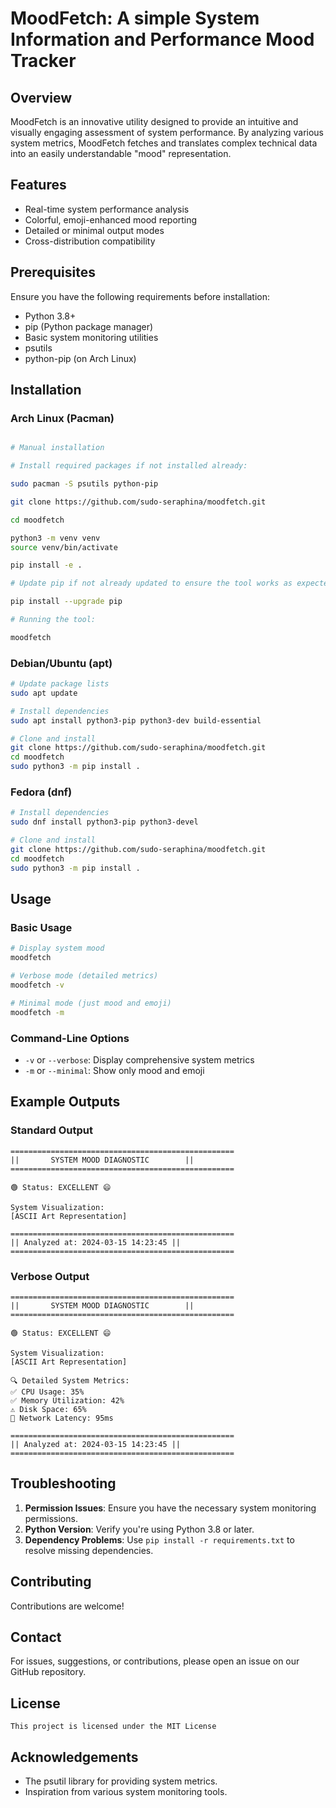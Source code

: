 # MoodFetch: A simple System Information and Performance Mood Tracker

## Overview

MoodFetch is an innovative utility designed to provide an intuitive and visually engaging assessment of system performance. By analyzing various system metrics, MoodFetch fetches and translates complex technical data into an easily understandable "mood" representation.

## Features

- Real-time system performance analysis
- Colorful, emoji-enhanced mood reporting
- Detailed or minimal output modes
- Cross-distribution compatibility

## Prerequisites

Ensure you have the following requirements before installation:

- Python 3.8+
- pip (Python package manager)
- Basic system monitoring utilities
- psutils
- python-pip (on Arch Linux)

## Installation

### Arch Linux (Pacman)

```bash

# Manual installation

# Install required packages if not installed already:

sudo pacman -S psutils python-pip

git clone https://github.com/sudo-seraphina/moodfetch.git

cd moodfetch

python3 -m venv venv
source venv/bin/activate

pip install -e .

# Update pip if not already updated to ensure the tool works as expected:

pip install --upgrade pip

# Running the tool:

moodfetch
```

### Debian/Ubuntu (apt)

```bash
# Update package lists
sudo apt update

# Install dependencies
sudo apt install python3-pip python3-dev build-essential

# Clone and install
git clone https://github.com/sudo-seraphina/moodfetch.git
cd moodfetch
sudo python3 -m pip install .
```

### Fedora (dnf)

```bash
# Install dependencies
sudo dnf install python3-pip python3-devel

# Clone and install
git clone https://github.com/sudo-seraphina/moodfetch.git
cd moodfetch
sudo python3 -m pip install .
```

## Usage

### Basic Usage

```bash
# Display system mood
moodfetch

# Verbose mode (detailed metrics)
moodfetch -v

# Minimal mode (just mood and emoji)
moodfetch -m
```

### Command-Line Options

- `-v` or `--verbose`: Display comprehensive system metrics
- `-m` or `--minimal`: Show only mood and emoji

## Example Outputs

### Standard Output
```
==================================================
||       SYSTEM MOOD DIAGNOSTIC        ||
==================================================

🟢 Status: EXCELLENT 😄

System Visualization:
[ASCII Art Representation]

==================================================
|| Analyzed at: 2024-03-15 14:23:45 ||
==================================================
```

### Verbose Output
```
==================================================
||       SYSTEM MOOD DIAGNOSTIC        ||
==================================================

🟢 Status: EXCELLENT 😄

System Visualization:
[ASCII Art Representation]

🔍 Detailed System Metrics:
✅ CPU Usage: 35%
✅ Memory Utilization: 42%
⚠️ Disk Space: 65%
🚨 Network Latency: 95ms

==================================================
|| Analyzed at: 2024-03-15 14:23:45 ||
==================================================
```

## Troubleshooting

1. **Permission Issues**: Ensure you have the necessary system monitoring permissions.
2. **Python Version**: Verify you're using Python 3.8 or later.
3. **Dependency Problems**: Use `pip install -r requirements.txt` to resolve missing dependencies.

## Contributing

Contributions are welcome! 

## Contact

For issues, suggestions, or contributions, please open an issue on our GitHub repository.

## License
`This project is licensed under the MIT License `

## Acknowledgements
- The psutil library for providing system metrics.
- Inspiration from various system monitoring tools.
